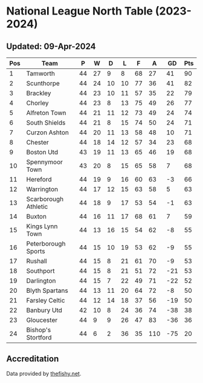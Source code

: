 # National League North Table (2023-2024)
## Updated: 09-Apr-2024

| Pos | Team | P | W | D | L | F | A | GD | Pts |
| --- | --- | --- | --- | --- | --- | --- | --- | --- | --- |
| 1 | Tamworth | 44 | 27 | 9 | 8 | 68 | 27 | 41 | 90 |
| 2 | Scunthorpe | 44 | 24 | 10 | 10 | 77 | 36 | 41 | 82 |
| 3 | Brackley | 44 | 23 | 10 | 11 | 57 | 35 | 22 | 79 |
| 4 | Chorley | 44 | 23 | 8 | 13 | 75 | 49 | 26 | 77 |
| 5 | Alfreton Town | 44 | 21 | 11 | 12 | 73 | 49 | 24 | 74 |
| 6 | South Shields | 44 | 21 | 8 | 15 | 74 | 50 | 24 | 71 |
| 7 | Curzon Ashton | 44 | 20 | 11 | 13 | 58 | 48 | 10 | 71 |
| 8 | Chester | 44 | 18 | 14 | 12 | 57 | 34 | 23 | 68 |
| 9 | Boston Utd | 43 | 19 | 11 | 13 | 65 | 46 | 19 | 68 |
| 10 | Spennymoor Town | 43 | 20 | 8 | 15 | 65 | 58 | 7 | 68 |
| 11 | Hereford | 44 | 19 | 9 | 16 | 60 | 63 | -3 | 66 |
| 12 | Warrington | 44 | 17 | 12 | 15 | 63 | 58 | 5 | 63 |
| 13 | Scarborough Athletic | 44 | 18 | 9 | 17 | 53 | 54 | -1 | 63 |
| 14 | Buxton | 44 | 16 | 11 | 17 | 68 | 61 | 7 | 59 |
| 15 | Kings Lynn Town | 44 | 13 | 16 | 15 | 54 | 62 | -8 | 55 |
| 16 | Peterborough Sports | 44 | 15 | 10 | 19 | 53 | 62 | -9 | 55 |
| 17 | Rushall | 44 | 15 | 8 | 21 | 61 | 70 | -9 | 53 |
| 18 | Southport | 44 | 15 | 8 | 21 | 51 | 72 | -21 | 53 |
| 19 | Darlington | 44 | 15 | 7 | 22 | 49 | 71 | -22 | 52 |
| 20 | Blyth Spartans | 44 | 13 | 11 | 20 | 64 | 72 | -8 | 50 |
| 21 | Farsley Celtic | 44 | 12 | 14 | 18 | 37 | 56 | -19 | 50 |
| 22 | Banbury Utd | 42 | 10 | 8 | 24 | 36 | 74 | -38 | 38 |
| 23 | Gloucester | 44 | 9 | 9 | 26 | 47 | 83 | -36 | 36 |
| 24 | Bishop's Stortford | 44 | 6 | 2 | 36 | 35 | 110 | -75 | 20 |

## Accreditation 

Data provided by [thefishy.net](https://www.thefishy.net/).